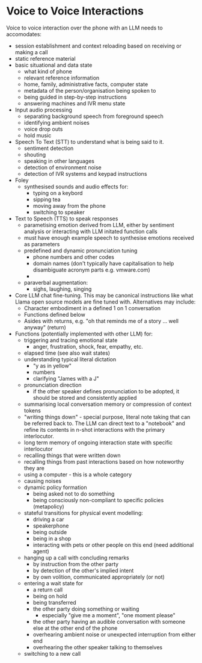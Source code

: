 # Voice to Voice Interactions

Voice to voice interaction over the phone with an LLM needs to accomodates:

* session establishment and context reloading based on receiving or making a call
* static reference material
* basic situational and data state
  * what kind of phone
  * relevant reference information
  * home, family, administrative facts, computer state
  * metadata of the person/organisation being spoken to
  * being guided in step-by-step instructions
  * answering machines and IVR menu state
* Input audio processing
  * separating background speech from foreground speech
  * identifying ambient noises
  * voice drop outs
  * hold music
* Speech To Text (STT) to understand what is being said to it.
  * sentiment detection
  * shouting
  * speaking in other languages
  * detection of environment noise
  * detection of IVR systems and keypad instructions
* Foley
  * synthesised sounds and audio effects for:
    * typing on a keybord
    * sipping tea
    * moving away from the phone
    * switching to speaker
* Text to Speech (TTS) to speak responses
  * parametising emotion derived from LLM, either by sentiment analysis or interacting with LLM initated function calls
  * must have enough example speech to synthesise emotions received as parameters
  * predefined and dynamic pronunciation tuning
    * phone numbers and other codes
    * domain names (don't typically have capitalisation to help disambiguate acronym parts e.g. vmware.com)
    * 
  * paraverbal augmentation:
    * sighs, laughing, singing
* Core LLM chat fine-tuning. This may be canonical instructions like what Llama open source models are fine tuned with. Alternatives may include:
  * Character embodiment in a defined 1 on 1 conversation
  * Functions defined below
  * Asides with returns, e.g. "oh that reminds me of a story ... well anyway" (return)
* Functions (potentially implemented with other LLM) for:
  * triggering and tracing emotional state
    * anger, frustration, shock, fear, empathy, etc.
  * elapsed time (see also wait states)
  * understanding typical literal dictation
    * "y as in yellow"
    * numbers
    * clarifying "James with a J"
  * pronunciation direction
    * if the other speaker defines pronunciation to be adopted, it should be stored and consistently applied
  * summarising local conversation memory or compression of context tokens
  * "writing things down" - special purpose, literal note taking that can be referred back to. The LLM can direct text to a "notebook" and refine its contents in n-shot interactions with the primary interlocutor.
  * long term memory of ongoing interaction state with specific interlocutor
  * recalling things that were written down
  * recalling things from past interactions based on how noteworthy they are
  * using a computer - this is a whole category
  * causing noises
  * dynamic policy formation
    * being asked not to do something
    * being consciously non-compliant to specific policies (metapolicy)
  * stateful transitions for physical event modelling:
    * driving a car
    * speakerphone
    * being outside
    * being in a shop
    * interacting with pets or other people on this end (need additional agent)
  * hanging up a call with concluding remarks
    * by instruction from the other party
    * by detection of the other's implied intent
    * by own volition, communicated appropriately (or not)
  * entering a wait state for
    * a return call
    * being on hold
    * being transferred
    * the other party doing something or waiting
      * especially "give me a moment", "one moment please"
    * the other party having an audible conversation with someone else at the other end of the phone
    * overhearing ambient noise or unexpected interruption from either end
    * overhearing the other speaker talking to themselves
  * switching to a new call